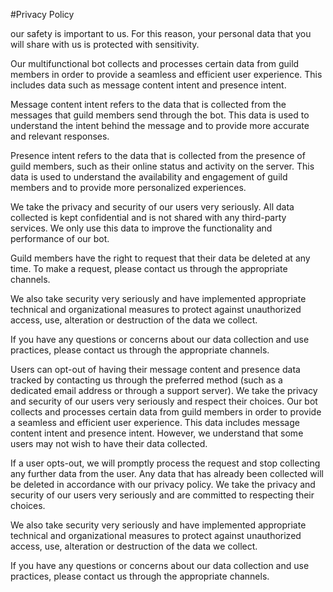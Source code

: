 #Privacy Policy

our safety is important to us. For this reason, your personal data that you will share with us is protected with sensitivity.

Our multifunctional bot collects and processes certain data from guild members in order to provide a seamless and efficient user experience.
This includes data such as message content intent and presence intent.

Message content intent refers to the data that is collected from the messages that guild members send through the bot. This data is used to understand the intent behind the message and to provide more accurate and relevant responses.

Presence intent refers to the data that is collected from the presence of guild members, such as their online status and activity on the server.
This data is used to understand the availability and engagement of guild members and to provide more personalized experiences.

We take the privacy and security of our users very seriously. All data collected is kept confidential and is not shared with any third-party services. We only use this data to improve the functionality and performance of our bot.

Guild members have the right to request that their data be deleted at any time. To make a request, please contact us through the appropriate channels.

We also take security very seriously and have implemented appropriate technical and organizational measures to protect against unauthorized access, use, alteration or destruction of the data we collect.

If you have any questions or concerns about our data collection and use practices, please contact us through the appropriate channels.

Users can opt-out of having their message content and presence data tracked by contacting us through the preferred method (such as a dedicated email address or through a support server). We take the privacy and security of our users very seriously and respect their choices. Our bot collects and processes certain data from guild members in order to provide a seamless and efficient user experience. This data includes message content intent and presence intent. However, we understand that some users may not wish to have their data collected.

If a user opts-out, we will promptly process the request and stop collecting any further data from the user. Any data that has already been collected will be deleted in accordance with our privacy policy. We take the privacy and security of our users very seriously and are committed to respecting their choices.

We also take security very seriously and have implemented appropriate technical and organizational measures to protect against unauthorized access, use, alteration or destruction of the data we collect.

If you have any questions or concerns about our data collection and use practices, please contact us through the appropriate channels.
